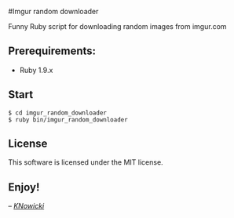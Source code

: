 #Imgur random downloader

Funny Ruby script for downloading random images from imgur.com

## Prerequirements:
 * Ruby 1.9.x

## Start
    $ cd imgur_random_downloader
    $ ruby bin/imgur_random_downloader

## License
This software is licensed under the MIT license.

## Enjoy!


_– [KNowicki](http://knowicki.pl/)_
